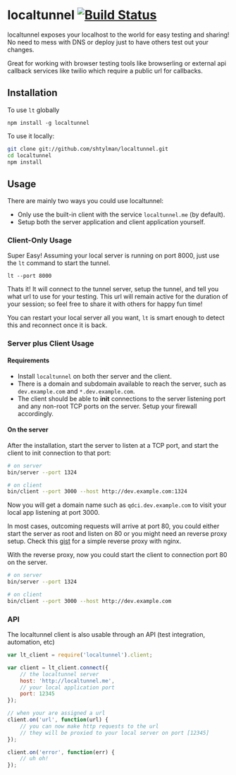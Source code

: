 # localtunnel [![Build Status](https://secure.travis-ci.org/shtylman/localtunnel.png)](http://travis-ci.org/shtylman/localtunnel) #

localtunnel exposes your localhost to the world for easy testing and sharing! No need to mess with DNS or deploy just to have others test out your changes.

Great for working with browser testing tools like browserling or external api callback services like twilio which require a public url for callbacks. 

## Installation ##

To use `lt` globally
```
npm install -g localtunnel
```

To use it locally:

```bash
git clone git://github.com/shtylman/localtunnel.git
cd localtunnel
npm install
```

## Usage ##

There are mainly two ways you could use localtunnel:
- Only use the built-in client with the service `localtunnel.me` (by default).
- Setup both the server application and client application yourself.

### Client-Only Usage

Super Easy! Assuming your local server is running on port 8000, just use the `lt` command to start the tunnel.

```
lt --port 8000
```

Thats it! It will connect to the tunnel server, setup the tunnel, and tell you what url to use for your testing. This url will remain active for the duration of your session; so feel free to share it with others for happy fun time!

You can restart your local server all you want, `lt` is smart enough to detect this and reconnect once it is back.

### Server plus Client Usage

#### Requirements
- Install `localtunnel` on both ther server and the client.
- There is a domain and subdomain available to reach the server, such as `dev.example.com` and `*.dev.example.com`.
- The client should be able to **init** connections to the server listening port and any non-root TCP ports on the server. Setup your firewall accordingly.

#### On the server
After the installation, start the server to listen at a TCP port, and start the client to init connection to that port:
```bash
# on server
bin/server --port 1324

# on client
bin/client --port 3000 --host http://dev.example.com:1324
```
Now you will get a domain name such as `qdci.dev.example.com` to visit your local app listening at port 3000.

In most cases, outcoming requests will arrive at port 80, you could either start the server as root and listen on 80 or you might need an reverse proxy setup. Check this [gist](https://gist.github.com/4351206) for a simple reverse proxy with nginx.

With the reverse proxy, now you could start the client to connection port 80 on the server.

```bash
# on server
bin/server --port 1324

# on client
bin/client --port 3000 --host http://dev.example.com
```

### API ###

The localtunnel client is also usable through an API (test integration, automation, etc)

```javascript
var lt_client = require('localtunnel').client;

var client = lt_client.connect({
    // the localtunnel server
    host: 'http://localtunnel.me',
    // your local application port
    port: 12345
});

// when your are assigned a url
client.on('url', function(url) {
    // you can now make http requests to the url
    // they will be proxied to your local server on port [12345]
});

client.on('error', function(err) {
    // uh oh!
});
```
